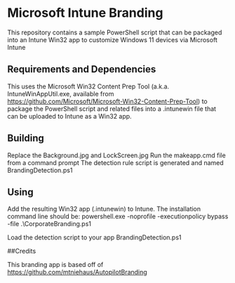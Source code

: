 # Microsoft Intune Branding

This repository contains a sample PowerShell script that can be packaged into an Intune Win32 app to customize Windows 11 devices via Microsoft Intune

## Requirements and Dependencies
This uses the Microsoft Win32 Content Prep Tool (a.k.a. IntuneWinAppUtil.exe, available from https://github.com/Microsoft/Microsoft-Win32-Content-Prep-Tool) to package the PowerShell script and related files into a .intunewin file that can be uploaded to Intune as a Win32 app. 

## Building
Replace the Background.jpg and LockScreen.jpg
Run the makeapp.cmd file from a command prompt
The detection rule script is generated and named BrandingDetection.ps1

## Using
Add the resulting Win32 app (.intunewin) to Intune.  The installation command line should be:
powershell.exe -noprofile -executionpolicy bypass -file .\CorporateBranding.ps1

Load the detection script to your app BrandingDetection.ps1

##Credits

This branding app is based off of https://github.com/mtniehaus/AutopilotBranding
